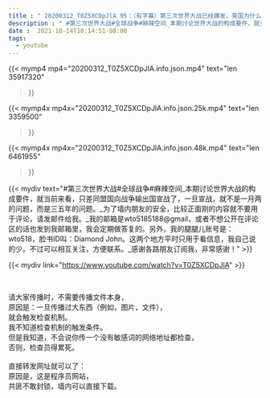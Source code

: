 ```yaml
---
title : " 20200312_T0Z5XCDpJlA 95：（有字幕）第三次世界大战已经爆发，美国为什么不接招?十大构成要件，只差一个了。 "
description : " #第三次世界大战#全球战争#麻辣空间_本期讨论世界大战的构成要件，就当前来看，只差同盟国向战争输出国宣战了，一旦宣战，就不是一月两的问题，而是三五年的问题。_为了墙内朋友的安全，比较正面刚的内容就不要用于评论，请发邮件给我。_我的邮箱是wto5185188@gmail，或者不想公开在评论区的话也发到我邮箱里，我会定期做答复的。另外，我的腿腿儿账号是：wto518，脸书ID叫：Diamond John。这两个地方平时只用于看信息，我自己说的少。不过可以相互关注，方便联系。_感谢各路朋友订阅我，非常感谢！ "
date :  2021-10-14T10:14:51-08:00
tags:
  - youtube
---
```


{{< mymp4 mp4="20200312_T0Z5XCDpJlA.info.json.mp4" 
text="len 35917320"
>}}

{{< mymp4x  mp4x="20200312_T0Z5XCDpJlA.info.json.25k.mp4"
text="len 3359500"
>}}

{{< mymp4x  mp4x="20200312_T0Z5XCDpJlA.info.json.48k.mp4"
text="len 6461955"
>}}


{{< mydiv text="#第三次世界大战#全球战争#麻辣空间_本期讨论世界大战的构成要件，就当前来看，只差同盟国向战争输出国宣战了，一旦宣战，就不是一月两的问题，而是三五年的问题。_为了墙内朋友的安全，比较正面刚的内容就不要用于评论，请发邮件给我。_我的邮箱是wto5185188@gmail，或者不想公开在评论区的话也发到我邮箱里，我会定期做答复的。另外，我的腿腿儿账号是：wto518，脸书ID叫：Diamond John。这两个地方平时只用于看信息，我自己说的少。不过可以相互关注，方便联系。_感谢各路朋友订阅我，非常感谢！" >}}
<br>

{{< mydiv link="https://www.youtube.com/watch?v=T0Z5XCDpJlA" >}}


<br>

请大家传播时，不需要传播文件本身，<br>
原因是：一旦传播过大东西（例如，图片，文件），<br>
就会触发检查机制。<br>
我不知道检查机制的触发条件。<br>
但是我知道，不会说你传一个没有敏感词的网络地址都检查，<br>
否则，检查员得累死。<br><br>
直接转发网址就可以了：<br>
原因是，这是程序员网站，<br>
共匪不敢封锁，墙内可以直接下载。


